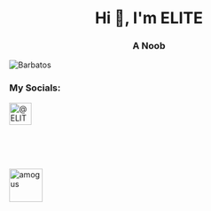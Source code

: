 <!---Title+Subtitle--->
<h1 align="center">Hi 👋, I'm ELITE</h1>
<h3 align="center">A Noob</h3>

<!---Barbatos Image--->
<img align="center" src="https://github.com/XELITE-BEASTX/XELITE-BEASTX/blob/main/Barbatos%20BLACK.png" alt="Barbatos">

<br>

<!---Socials--->
<h3 align="left">My Socials:</h3>
<p align="left">
<a href="https://www.telegram.dog/ELITEBEAST" target="blank"><img align="center" src="https://upload.wikimedia.org/wikipedia/commons/thumb/8/82/Telegram_logo.svg/1024px-Telegram_logo.svg.png" alt="@ELITEBEAST" height="40" width="40" /></a> 
</p>
<br>

<br>
<br>























































<a href="https://www.youtube.com/watch?v=dQw4w9WgXcQ"><img src="https://emojis.slackmojis.com/emojis/images/1601425652/10677/among_us.png?1601425652" alt="amogus" width="60px" height="60px"></a>
